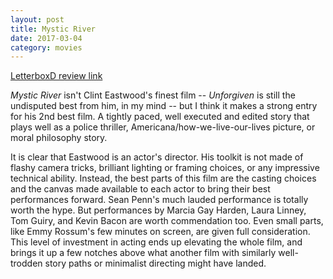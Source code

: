 ```yaml
---
layout: post
title: Mystic River
date: 2017-03-04
category: movies
---
```

 
[LetterboxD review link](https://letterboxd.com/samarthbhaskar/film/mystic-river/)

<em>Mystic River</em> isn't Clint Eastwood's finest film -- <em>Unforgiven</em> is still the undisputed best from him, in my mind -- but I think it makes a strong entry for his 2nd best film. A tightly paced, well executed and edited story that plays well as a police thriller, Americana/how-we-live-our-lives picture, or moral philosophy story. 

It is clear that Eastwood is an actor's director. His toolkit is not made of flashy camera tricks, brilliant lighting or framing choices, or any impressive technical ability. Instead, the best parts of this film are the casting choices and the canvas made available to each actor to bring their best performances forward. Sean Penn's much lauded performance is totally worth the hype. But performances by Marcia Gay Harden, Laura Linney, Tom Guiry, and Kevin Bacon are worth commendation too. Even small parts, like Emmy Rossum's few minutes on screen, are given full consideration. This level of investment in acting ends up elevating the whole film, and brings it up a few notches above what another film with similarly well-trodden story paths or minimalist directing might have landed.